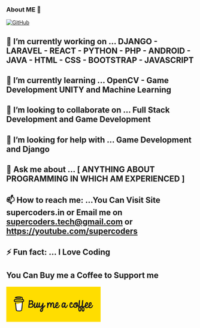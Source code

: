 ### About ME 👋

[![GitHub](https://github-readme-stats-abserari.vercel.app/api?username=abserari&show_icons=true&bg_color=30,e96443,904e95&title_color=fff&text_color=fff)](https://github.com/abserari)


## 🔭 I’m currently working on ... DJANGO - LARAVEL - REACT - PYTHON - PHP - ANDROID - JAVA - HTML - CSS - BOOTSTRAP - JAVASCRIPT
## 🌱 I’m currently learning ... OpenCV - Game Development UNITY and Machine Learning
## 👯 I’m looking to collaborate on ... Full Stack Development and Game Development
## 🤔 I’m looking for help with ... Game Development and Django
## 💬 Ask me about ... [ ANYTHING ABOUT PROGRAMMING IN WHICH AM EXPERIENCED ]
## 📫 How to reach me: ...You Can Visit Site supercoders.in or Email me on supercoders.tech@gmail.com or https://youtube.com/supercoders
## ⚡ Fun fact: ... I Love Coding 

## You Can Buy me a Coffee to Support me
<a href="https://www.buymeacoffee.com/supercoders"><img src="download-assets-2.svg" style='width:50%;'></a>
